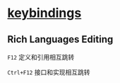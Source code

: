 # [keybindings](https://code.visualstudio.com/docs/getstarted/keybindings)

## Rich Languages Editing

`F12` 定义和引用相互跳转

`Ctrl+F12` 接口和实现相互跳转
